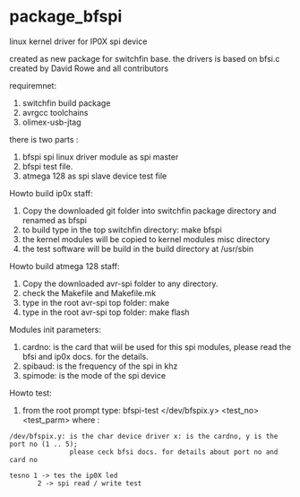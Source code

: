 package_bfspi
=============

linux kernel driver for IP0X spi device

created as new package for switchfin base.
the drivers is based on bfsi.c created by David Rowe and all contributors


requiremnet:
1. switchfin build package 
2. avrgcc toolchains
3. olimex-usb-jtag

there is two parts :
  1. bfspi spi linux driver module as spi master
  2. bfspi test file.
  3. atmega 128 as spi slave device test file

Howto build ip0x staff:
  1. Copy the downloaded git folder into switchfin package directory and renamed as bfspi
  2. to build type in the top switchfin directory: make bfspi
  3. the kernel modules will be copied to kernel modules misc directory
  4. the test software will be build in the build directory at /usr/sbin
  
Howto build atmega 128 staff:
  1. Copy the downloaded avr-spi folder to any directory.
  2. check the Makefile and Makefile.mk 
  3. type in the root avr-spi top folder: make
  4. type in the root avr-spi top folder: make flash

Modules init parameters:
  1. cardno: is the card that wiil be used for this spi modules, please read the bfsi and ip0x docs. for the details.
  2. spibaud: is the frequency  of the spi in khz
  3. spimode: is the mode of the spi device

Howto test:
  1. from the root prompt type: bfspi-test </dev/bfspix.y> <test_no> <test_parm>
   where :

    /dev/bfspix.y: is the char device driver x: is the cardno, y is the port no (1 .. 5);
                   please ceck bfsi docs. for details about port no and card no

    tesno 1 -> tes the ip0X led 
           2 -> spi read / write test

